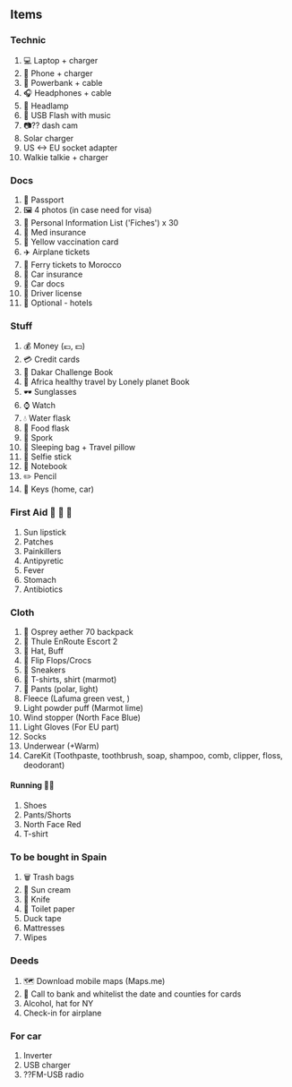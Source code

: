 ## Items
### Technic
1. :computer: Laptop + charger
2. :iphone: Phone + charger
3. :battery: Powerbank + cable
4. :headphones: Headphones + cable
5. :flashlight: Headlamp
6. :musical_score: USB Flash with music
7. :camera:?? dash cam
8. Solar charger
9. US <-> EU socket adapter
10. Walkie talkie + charger

### Docs
1. :passport_control: Passport
2. :framed_picture: 4 photos (in case need for visa)
3. :ledger: Personal Information List ('Fiches') x 30
4. :closed_book: Med insurance
5. :notebook_with_decorative_cover: Yellow vaccination card
6. :airplane: Airplane tickets
7. :ship: Ferry tickets to Morocco
8. :closed_book: Car insurance
9. :closed_book: Car docs
10. :closed_book: Driver license
11. :hotel: Optional - hotels

### Stuff
1. :moneybag: Money (:euro:, :dollar:)
2. :credit_card: Credit cards
3. :green_book: Dakar Challenge Book
4. :orange_book: Africa healthy travel by Lonely planet Book
5. :dark_sunglasses: Sunglasses
6. :watch: Watch
7. :droplet: Water flask
8. :green_salad: Food flask
9. :fork_and_knife: Spork
10. :sleeping_bed: Sleeping bag + Travel pillow
12. :selfie: Selfie stick
13. :notebook: Notebook
14. :pencil2: Pencil
15. :key: Keys (home, car)

### First Aid :pill: :mushroom: :herb:
1. Sun lipstick
2. Patches
3. Painkillers
4. Antipyretic
5. Fever
6. Stomach
7. Antibiotics

### Cloth
1. :baggage_claim: Osprey aether 70 backpack
2. :baggage_claim: Thule EnRoute Escort 2
3. :tophat: Hat, Buff
4. :footprints: Flip Flops/Crocs
5. :athletic_shoe: Sneakers
6. :shirt: T-shirts, shirt (marmot)
7. :jeans: Pants (polar, light)
8. Fleece (Lafuma green vest, )
9. Light powder puff (Marmot lime)
10. Wind stopper (North Face Blue)
11. Light Gloves (For EU part)
12. Socks
13. Underwear (+Warm)
14. CareKit (Toothpaste, toothbrush, soap, shampoo, comb, clipper, floss, deodorant)

#### Running  :running_man:
1. Shoes
2. Pants/Shorts
4. North Face Red
5. T-shirt

### To be bought in Spain
1. :wastebasket: Trash bags
2. :sunrise: Sun cream
3. :hocho: Knife
4. :toilet: Toilet paper
5. Duck tape
6. Mattresses
7. Wipes

### Deeds
1. :world_map: Download mobile maps (Maps.me)
2. :bank: Call to bank and whitelist the date and counties for cards
3. Alcohol, hat for NY
4. Check-in for airplane

### For car
1. Inverter
2. USB charger
3. ??FM-USB radio
